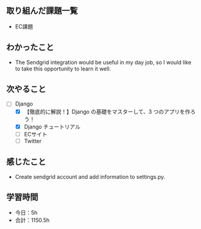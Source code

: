 ## 取り組んだ課題一覧
- EC課題   

## わかったこと
- The Sendgrid integration would be useful in my day job, so I would like to take this opportunity to learn it well.

## 次やること
- [ ] Django
   - [x] 【徹底的に解説！】Django の基礎をマスターして、3 つのアプリを作ろう！
   - [x] Django チュートリアル
   - [ ] ECサイト
   - [ ] Twitter

## 感じたこと
- Create sendgrid account and add information to settings.py.

## 学習時間

- 今日：5h
- 合計：1150.5h